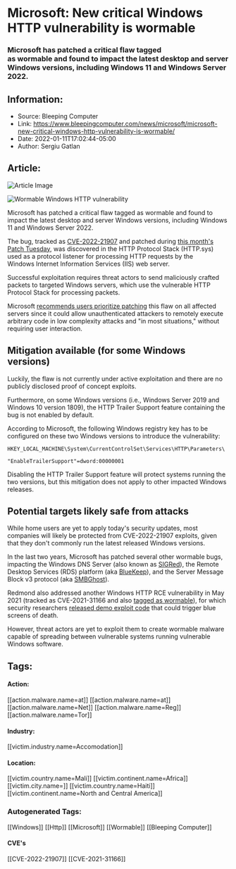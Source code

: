 # Microsoft: New critical Windows HTTP vulnerability is wormable
### Microsoft has patched a critical flaw tagged as wormable and found to impact the latest desktop and server Windows versions, including Windows 11 and Windows Server 2022.

## Information:
+ Source: Bleeping Computer
+ Link: https://www.bleepingcomputer.com/news/microsoft/microsoft-new-critical-windows-http-vulnerability-is-wormable/
+ Date: 2022-01-11T17:02:44-05:00
+ Author: Sergiu Gatlan


## Article:
![Article Image](https://www.bleepstatic.com/content/hl-images/2021/07/09/Windows_headpic.jpg)

![Wormable Windows HTTP vulnerability](https://www.bleepstatic.com/content/hl-images/2021/07/09/Windows_headpic.jpg)


Microsoft has patched a critical flaw tagged as wormable and found to impact the latest desktop and server Windows versions, including Windows 11 and Windows Server 2022.


The bug, tracked as [CVE-2022-21907](https://msrc.microsoft.com/update-guide/vulnerability/CVE-2022-21907) and patched during [this month's Patch Tuesday](https://www.bleepingcomputer.com/news/microsoft/microsoft-january-2022-patch-tuesday-fixes-6-zero-days-97-flaws/), was discovered in the HTTP Protocol Stack (HTTP.sys) used as a protocol listener for processing HTTP requests by the Windows Internet Information Services (IIS) web server.


Successful exploitation requires threat actors to send maliciously crafted packets to targeted Windows servers, which use the vulnerable HTTP Protocol Stack for processing packets.


Microsoft [recommends users prioritize patching](https://msrc.microsoft.com/update-guide/vulnerability/CVE-2022-21907#faq) this flaw on all affected servers since it could allow unauthenticated attackers to remotely execute arbitrary code in low complexity attacks and "in most situations," without requiring user interaction.


Mitigation available (for some Windows versions)
------------------------------------------------


Luckily, the flaw is not currently under active exploitation and there are no publicly disclosed proof of concept exploits.


Furthermore, on some Windows versions (i.e., Windows Server 2019 and Windows 10 version 1809), the HTTP Trailer Support feature containing the bug is not enabled by default.


According to Microsoft, the following Windows registry key has to be configured on these two Windows versions to introduce the vulnerability: 



```
HKEY_LOCAL_MACHINE\System\CurrentControlSet\Services\HTTP\Parameters\ 

"EnableTrailerSupport"=dword:00000001
```

Disabling the HTTP Trailer Support feature will protect systems running the two versions, but this mitigation does not apply to other impacted Windows releases.


Potential targets likely safe from attacks
------------------------------------------


While home users are yet to apply today's security updates, most companies will likely be protected from CVE-2022-21907 exploits, given that they don't commonly run the latest released Windows versions.


In the last two years, Microsoft has patched several other wormable bugs, impacting the Windows DNS Server (also known as [SIGRed](https://www.bleepingcomputer.com/tag/sigred/)), the Remote Desktop Services (RDS) platform (aka [BlueKeep](https://www.bleepingcomputer.com/tag/bluekeep/)), and the Server Message Block v3 protocol (aka [SMBGhost](https://www.bleepingcomputer.com/tag/smbghost/)).


Redmond also addressed another Windows HTTP RCE vulnerability in May 2021 (tracked as CVE-2021-31166 and also [tagged as wormable](https://www.bleepingcomputer.com/news/security/wormable-windows-http-vulnerability-also-affects-winrm-servers/)), for which security researchers [released demo exploit code](https://www.bleepingcomputer.com/news/security/exploit-released-for-wormable-windows-http-vulnerability/) that could trigger blue screens of death.


However, threat actors are yet to exploit them to create wormable malware capable of spreading between vulnerable systems running vulnerable Windows software.





## Tags:

#### Action:
[[action.malware.name=at]] [[action.malware.name=at]] [[action.malware.name=Net]] [[action.malware.name=Reg]] [[action.malware.name=Tor]]

#### Industry:
[[victim.industry.name=Accomodation]]

#### Location:
[[victim.country.name=Mali]] [[victim.continent.name=Africa]] [[victim.city.name=]] [[victim.country.name=Haiti]] [[victim.continent.name=North and Central America]]

### Autogenerated Tags:
[[Windows]] [[Http]] [[Microsoft]] [[Wormable]] [[Bleeping Computer]]
#### CVE's
[[CVE-2022-21907]] [[CVE-2021-31166]]

